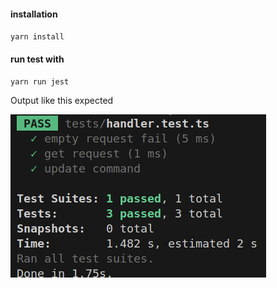 #### installation

`yarn install`

#### run test with

`yarn run jest`


Output like this expected  

![alt text](out_image.png)